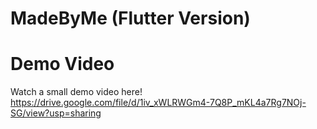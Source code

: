 # MadeByMe (Flutter Version)

# Demo Video
Watch a small demo video here! https://drive.google.com/file/d/1iv_xWLRWGm4-7Q8P_mKL4a7Rg7NOj-SG/view?usp=sharing
